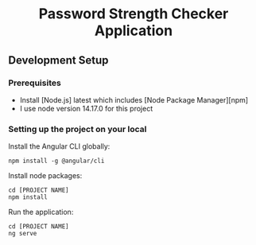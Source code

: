 <h1 align="center">Password Strength Checker Application</h1>

## Development Setup

### Prerequisites

- Install [Node.js] latest which includes [Node Package Manager][npm]
- I use node version 14.17.0 for this project

### Setting up the project on your local

Install the Angular CLI globally:

```
npm install -g @angular/cli
```

Install node packages:

```
cd [PROJECT NAME]
npm install
```

Run the application:

```
cd [PROJECT NAME]
ng serve
```
